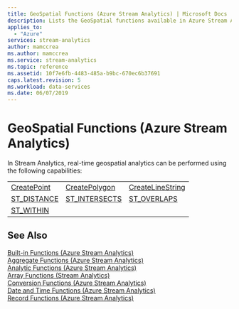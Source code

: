```yaml
---
title: GeoSpatial Functions (Azure Stream Analytics) | Microsoft Docs
description: Lists the GeoSpatial functions available in Azure Stream Analytics.
applies_to: 
  - "Azure"
services: stream-analytics
author: mamccrea
ms.author: mamccrea
ms.service: stream-analytics
ms.topic: reference
ms.assetid: 10f7e6fb-4483-485a-b9bc-670ec6b37691
caps.latest.revision: 5
ms.workload: data-services
ms.date: 06/07/2019
---
```

# GeoSpatial Functions (Azure Stream Analytics)
In Stream Analytics, real-time geospatial analytics can be performed using the following capabilities:

||||  
|-|-|-|  
|[CreatePoint](createpoint.md)|[CreatePolygon](createpolygon.md)|[CreateLineString](createlinestring.md)|  
|[ST_DISTANCE](st-distance.md)|[ST_INTERSECTS](st-intersects.md)|[ST_OVERLAPS](st-overlaps.md)|  
|[ST_WITHIN](st-within.md)|||  
  
## See Also  
 [Built-in Functions &#40;Azure Stream Analytics&#41;](built-in-functions-azure-stream-analytics.md)   
 [Aggregate Functions &#40;Azure Stream Analytics&#41;](aggregate-functions-azure-stream-analytics.md)   
 [Analytic Functions &#40;Azure Stream Analytics&#41;](analytic-functions-azure-stream-analytics.md)   
 [Array Functions &#40;Stream Analytics&#41;](array-functions-stream-analytics.md)   
 [Conversion Functions &#40;Azure Stream Analytics&#41;](conversion-functions-azure-stream-analytics.md)   
 [Date and Time Functions &#40;Azure Stream Analytics&#41;](date-and-time-functions-azure-stream-analytics.md)   
 [Record Functions &#40;Azure Stream Analytics&#41;](record-functions-azure-stream-analytics.md)  
